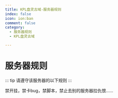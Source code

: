 ```yaml
---
title: KPL盘灵古域-服务器规则
index: false
icon: ion:ban
comment: false
category:
  - 服务器规则
  - KPL盘灵古域

---
```


# 服务器规则

::: tip
请遵守该服务器的以下规则
:::

禁开挂，禁卡bug，禁脚本，禁止去别的服务器拉仇恨......

